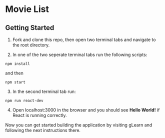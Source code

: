 
# Movie List

## Getting Started

1. Fork and clone this repo, then open two terminal tabs and navigate to the root directory.

2. In one of the two seperate terminal tabs run the following scripts:
  ```
  npm install
  ```
  and then
  ```
  npm start
  ```

3. In the second terminal tab run:
  ```
  npm run react-dev
  ```

4. Open localhost:3000 in the browser and you should see **Hello World!** if React is running correctly.

Now you can get started building the application by visiting gLearn and following the next instructions there.